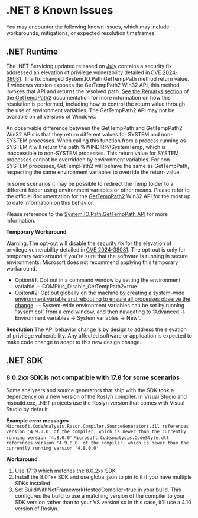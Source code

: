 # .NET 8 Known Issues

You may encounter the following known issues, which may include workarounds, mitigations, or expected resolution timeframes.

## .NET Runtime
The .NET Servicing updated released on [July](https://github.com/dotnet/announcements/issues/311) contains a security fix addressed an elevation of privilege vulnerability detailed in CVE [2024-38081](https://msrc.microsoft.com/update-guide/vulnerability/CVE-2024-38081). The fix changed System.IO.Path.GetTempPath method return value. If windows version exposes the GetTempPath2 Win32 API, this method invokes that API and returns the resolved path. [See the Remarks section](https://learn.microsoft.com/windows/win32/api/fileapi/nf-fileapi-gettemppath2w#remarks) of the [GetTempPath2](https://learn.microsoft.com/windows/win32/api/fileapi/nf-fileapi-gettemppath2w) documentation for more information on how this resolution is performed, including how to control the return value through the use of environment variables. The GetTempPath2 API may not be available on all versions of Windows.

An observable difference between the GetTempPath and GetTempPath2 Win32 APIs is that they return different values for SYSTEM and non-SYSTEM processes. When calling this function from a process running as SYSTEM it will return the path %WINDIR%\SystemTemp, which is inaccessible to non-SYSTEM processes. This return value for SYSTEM processes cannot be overridden by environment variables. For non-SYSTEM processes, GetTempPath2 will behave the same as GetTempPath, respecting the same environment variables to override the return value.

In some scenarios it may be possible to redirect the Temp folder to a different folder using environment variables or other means. Please refer to the official documentation for the [GetTempPath2](https://learn.microsoft.com/windows/win32/api/fileapi/nf-fileapi-gettemppatha) Win32 API for the most up to date information on this behavior.

Please reference to the [System.IO.Path.GetTempPath API](https://learn.microsoft.com/dotnet/api/system.io.path.gettemppath?view=netframework-4.8.1&tabs=windows) for more information.

**Temporary Workaround**

Warning: The opt-out will disable the security fix for the elevation of privilege vulnerability detailed in [CVE 2024-38081](https://msrc.microsoft.com/update-guide/vulnerability/CVE-2024-38081). The opt-out is only for temporary workaround if you're sure that the software is running in secure environments. Microsoft does not recommend applying this temporary workaround.
  - Option#1: Opt out in a command window by setting the environment variable
	  -- COMPlus_Disable_GetTempPath2=true
  -	Opiton#2: [Opt out globally on the machine by creating a system-wide environment variable and rebooting to ensure all processes observe the change](https://stackoverflow.com/questions/2365307/what-determines-the-return-value-of-path-gettemppath). 
   --	System-wide environment variables can be set by running “sysdm.cpl” from a cmd window, and then navigating to “Advanced -> Environment variables -> System variables -> New”. 

**Resolution**
The API behavior change is by design to address the elevation of privilege vulnerability. Any affected software or application is expected to make code change to adapt to this new design change.

## .NET SDK

### 8.0.2xx SDK is not compatible with 17.8 for some scenarios
Some analyzers and source generators that ship with the SDK took a dependency on a new version of the Roslyn compiler. In Visual Studio and msbuild.exe, .NET projects use the Roslyn version that comes with Visual Studio by default.

**Example error messages**
`Microsoft.CodeAnalysis.Razor.Compiler.SourceGenerators.dll references version '4.9.0.0' of the compiler, which is newer than the currently running version '4.8.0.0'`
`Microsoft.Codeanalysis.CodeStyle.dll references version '4.9.0.0' of the compiler, which is newer than the currently running version '4.8.0.0'`

**Workaround**
1. Use 17.10 which matches the 8.0.2xx SDK
2. Install the 8.0.1xx SDK and use global.json to pin to it if you have multiple SDKs installed
3. Set BuildWithNetFrameworkHostedCompiler=true in your build. This configures the build to use a matching version of the compiler to your SDK version rather than to your VS version so in this case, it'll use a 4.10 version of Roslyn.

